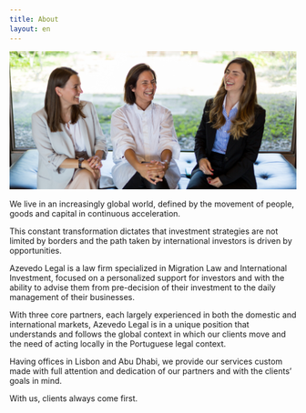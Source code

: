 ```yaml
---
title: About
layout: en
---
```


<div class="w-50-l w-100">
  <img src="/assets/team.jpg" alt="Azevedo Legal"/>
</div>

<div class="w-80-l w-100 ph4 pb4">

  <p class="lh-copy measure-wide">
    We live in an increasingly global world, defined by the movement of people,
    goods and capital in continuous acceleration.
  </p>

  <p class="lh-copy measure-wide">
    This constant transformation dictates that investment strategies are not
    limited by borders and the path taken by international investors is driven
    by opportunities.
  </p>

  <p class="lh-copy measure-wide">
    Azevedo Legal is a law firm specialized in Migration Law and International
    Investment, focused on a personalized support for investors and with the
    ability to advise them from pre-decision of their investment to the daily
    management of their businesses.
  </p>

  <p class="lh-copy measure-wide">
    With three core partners, each largely experienced in both the domestic and
    international markets, Azevedo Legal is in a unique position that
    understands and follows the global context in which our clients move and
    the need of acting locally in the Portuguese legal context.
  </p>

  <p class="lh-copy measure-wide">
    Having offices in Lisbon and Abu Dhabi, we provide our services custom made
    with full attention and dedication of our partners and with the clients’
    goals in mind.
  </p>

  <p class="lh-copy measure-wide">
    With us, clients always come first.
  </p>

</div>
